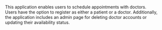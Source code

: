 This application enables users to schedule appointments with doctors. Users have the option
to register as either a patient or a doctor. Additionally, the application includes an admin
page for deleting doctor accounts or updating their availability status.
